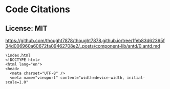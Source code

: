 # Code Citations

## License: MIT
https://github.com/thought7878/thought7878.github.io/tree/1feb83d62395f34d006960a60672fa09462708e2/_posts/component-lib/antd/0.antd.md

```
\index.html
<!DOCTYPE html>
<html lang="en">
<head>
  <meta charset="UTF-8" />
  <meta name="viewport" content="width=device-width, initial-scale=1.0"
```

